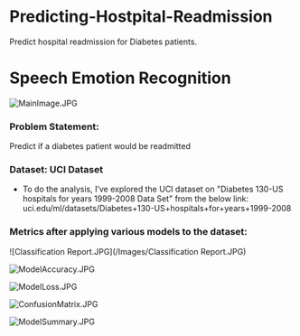 # Predicting-Hostpital-Readmission
Predict hospital readmission for Diabetes patients. 

# Speech Emotion Recognition

![MainImage.JPG](/Images/MainImage.JPG)


### Problem Statement: 
Predict if a diabetes patient would be readmitted 


### Dataset: UCI Dataset
* To do the analysis, I’ve explored the UCI dataset on "Diabetes 130-US hospitals for years 1999-2008 Data Set" from the below link:
uci.edu/ml/datasets/Diabetes+130-US+hospitals+for+years+1999-2008 

### Metrics after applying various models to the dataset:

![Classification Report.JPG](/Images/Classification Report.JPG) 

![ModelAccuracy.JPG](/Images/ModelAccuracy.JPG)

![ModelLoss.JPG](/Images/ModelLoss.JPG)

![ConfusionMatrix.JPG](/Images/ConfusionMatrix.JPG)

![ModelSummary.JPG](/Images/ModelSummary.JPG)
